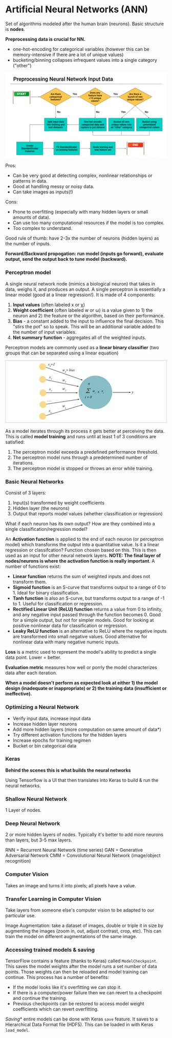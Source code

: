 # Artificial Neural Networks (ANN)

Set of algorithms modeled after the human brain (neurons). Basic structure is **nodes**.

**Preprocessing data is crucial for NN.**
- one-hot-encoding for categorical variables (however this can be memory-intensive if there are a lot of unique values)
- bucketing/binning collapses infrequent values into a single category ("other")

![preprocessing](https://github.com/conorwhanson/coding_reference/blob/main/Neural_Networks/resources/preprocessing_for_ML.png)

Pros:
- Can be very good at detecting complex, nonlinear relationships or patterns in data.
- Good at handling messy or noisy data.
- Can take images as inputs(!)

Cons:
- Prone to overfitting (especially with many hidden layers or small amounts of data).
- Can use too many computational resources if the model is too complex.
- Too complex to understand.

Good rule of thumb: have 2-3x the number of neurons (hidden layers) as the number of inputs.

**Forward/Backward propogation: run model (inputs go forward), evaluate output, send the output back to tune model (backward).**

### Perceptron model

A single neural network node (mimics a biological neuron) that takes in data, weighs it, and produces an output. A single perceptron is essentially a linear model (good at a linear regression!). It is made of 4 components:

1. **Input values** (often labeled x or χ)
2. **Weight coefficient** (often labeled w or ω) is a value given to 1) the neuron and 2) the feature or the algorithm, based on their performance.
3. **Bias** - a constant added to the input to influence the final decision. This "stirs the pot" so to speak. This will be an additional variable added to the number of input variables.
4. **Net summary function** - aggregates all of the weighted inputs.

Perceptron models are commonly used as a **linear binary classifier** (two groups that can be separated using a linear equation)

![perceptron_model](https://github.com/conorwhanson/coding_reference/blob/main/Neural_Networks/resources/perceptron_model.png)

As a model iterates through its process it gets better at perceiving the data. This is called **model training** and runs until at least 1 of 3 conditions are satisfied:
1. The perceptron model exceeda a predefined performance threshold.
2. The perceptron model runs through a predetermined number of iterations.
3. The perceptron model is stopped or throws an error while training.

### Basic Neural Networks

Consist of 3 layers:
1. Input(s) transformed by weight coefficients
2. Hidden layer (the neurons)
3. Output that reports model values (whether classification or regression)

What if each neuron has its own output? How are they combined into a single classification/regression model?

An **Activation function** is applied to the end of each neuron (or perceptron model) which transforms the output into a quantitative value. Is it a linear regression or classifcation? Function chosen based on this. This is then used as an input for other neural network layers. **NOTE: The final layer of nodes/neurons is where the activation function is really important**. A number of functions exist:

- **Linear function** returns the sum of weighted inputs and does not transform them.
- **Sigmoid function** is an S-curve that transforms output to a range of 0 to 1. Ideal for binary classification.
- **Tanh function** is also an S-curve, but transforms output to a range of -1 to 1. Useful for classification or regression.
- **Rectified Linear Unit (ReLU) function** returns a value from 0 to infinity, and any negative input passed through the function becomes 0. Good for a simple output, but not for simpler models. Good for looking at positive nonlinear data for classification or regression.
- **Leaky ReLU function** is an alternative to ReLU where the negative inputs are transformed into small negative values. Good alternative for nonlinear data with many negative numeric inputs.

**Loss** is a metric used to represent the model's ability to predict a single data point. Lower = better.

**Evaluation metric** measures how well or porrly the model characterizes data after each iteration.

**When a model doesn't perform as expected look at either 1) the model design (inadequate or inappropriate) or 2) the training data (insufficient or ineffective).**

### Optimizing a Neural Network
- Verify input data, increase input data
- Increase hidden layer neurons
- Add more hidden layers (more computation on same amount of data*)
- Try different activation functions for the hidden layers
- Increase epochs for training regimen
- Bucket or bin categorical data

### Keras

**Behind the scenes this is what builds the neural networks**

Using Tensorflow is a UI that then translates into Keras to build & run the neural networks.

### Shallow Neural Network
1 Layer of nodes.

### Deep Neural Network
2 or more hidden layers of nodes.
Typically it's better to add more neurons than layers, but 3-5 max layers.

RNN = Recurrent Neural Network (time series)
GAN = Generative Adversarial Network
CMM = Convolutional Neural Network (image/object recognition)

### Computer Vision
Takes an image and turns it into pixels; all pixels have a value.

### Transfer Learning in Computer Vision
Take layers from someone else's computer vision to be adapted to our particular use.

Image Augmentation: take a dataset of images, double or triple it in size by augmenting the images (zoom in, out, adjust contrast, crop, etc). This can train the model on different augmentations of the same image.

### Accessing trained models & saving
TensorFlow contains a feature (thanks to Keras) called `ModelCheckpoint`. This saves the model weights after the model runs a set number of data points. Those weights can then be reloaded and model training can continue. This process has a number of benefits:
- If the model looks like it's overfitting we can stop it.
- If there is a computer/power failure then we can revert to a checkpoint and continue the training.
- Previous checkpoints can be restored to access model weight coefficients which can revert overfitting.

*Saving** entire models can be done with Keras `save` feature. It saves to a Hierarchical Data Format file (HDF5). This can be loaded in with Keras `load_model`.